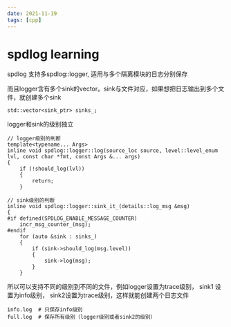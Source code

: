 ```yaml
---
date: 2021-11-19
tags: [cpp]
---
```


# spdlog learning

spdlog 支持多spdlog::logger, 适用与多个隔离模块的日志分别保存  

而且logger含有多个sink的vector。sink与文件对应，如果想把日志输出到多个文件，就创建多个sink  
```
std::vector<sink_ptr> sinks_;
```

logger和sink的级别独立
```
// logger级别的判断
template<typename... Args>
inline void spdlog::logger::log(source_loc source, level::level_enum lvl, const char *fmt, const Args &... args)
{
    if (!should_log(lvl))
    {
        return;
    }
```

```
// sink级别的判断
inline void spdlog::logger::sink_it_(details::log_msg &msg)
{
#if defined(SPDLOG_ENABLE_MESSAGE_COUNTER)
    incr_msg_counter_(msg);
#endif
    for (auto &sink : sinks_)
    {
        if (sink->should_log(msg.level))
        {
            sink->log(msg);
        }
    }
```

所以可以支持不同的级别到不同的文件，例如logger设置为trace级别， sink1 设置为info级别， sink2设置为trace级别，这样就能创建两个日志文件
```
info.log  # 只保存info级别
full.log  # 保存所有级别（logger级别或者sink2的级别）
```
